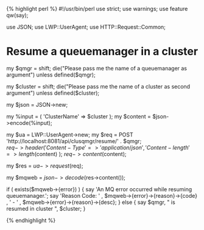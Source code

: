 {% highlight perl %}
#!/usr/bin/perl
use strict;
use warnings;
use feature qw(say);

use JSON;
use LWP::UserAgent;
use HTTP::Request::Common;

# Resume a queuemanager in a cluster

my $qmgr = shift;
die("Please pass me the name of a queuemanager as argument") 
	unless defined($qmgr);

my $cluster = shift;
die("Please pass me the name of a cluster as second argument")
	unless defined($cluster);

my $json = JSON->new;

my %input = ( 
  'ClusterName' => $cluster
);
my $content = $json->encode(\%input);    

my $ua = LWP::UserAgent->new;
my $req = POST 'http://localhost:8081/api/clusqmgr/resume/' . $qmgr;    
$req->header(
	'Content-Type' => 'application/json',
	'Content-length' => length($content)
);
$req->content($content);

my $res = $ua->request($req);

my $mqweb = $json->decode($res->content());

if ( exists($mqweb->{error}) ) {
	say 'An MQ error occurred while resuming queuemanager.';
	say 'Reason Code: '
		, $mqweb->{error}->{reason}->{code}
		, ' - '
		, $mqweb->{error}->{reason}->{desc};
}
else {
	say $qmgr, " is resumed in cluster ", $cluster;
}

{% endhighlight %}
